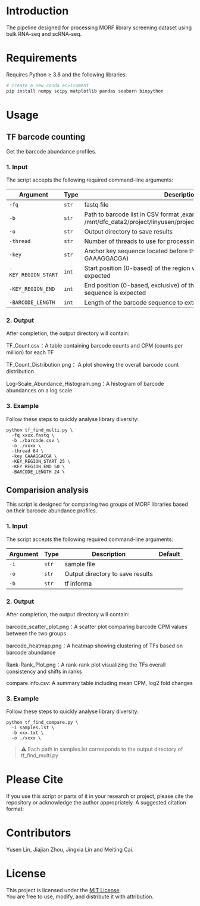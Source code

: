 # Introduction

The pipeline designed for processing MORF library screening dataset using bulk RNA-seq and scRNA-seq.

# Requirements

Requires Python ≥ 3.8 and the following libraries:
```bash
# create a new conda enviroment
pip install numpy scipy matplotlib pandas seaborn biopython
```

# Usage

## TF barcode counting

Get the barcode abundance profiles.

### 1. Input

The script accepts the following required command-line arguments:

| Argument            | Type     | Description                                                                                                  | Default    |
|---------------------|----------|--------------------------------------------------------------------------------------------------------------|------------|
| `-fq`               | `str`    | fastq file                                                                                                   |            |
| `-b`                | `str`    | Path to barcode list in CSV format ,example /mnt/dfc_data2/project/linyusen/project/81_MORF/data/barcode.csv | None       |
| `-o`                | `str`    | Output directory to save results                                                                             |            |
| `-thread`           | `str`    | Number of threads to use for processing                                                                      |            |
| `-key`              | `str`    | Anchor key sequence located before the barcode (e.g., GAAAGGACGA)                                            | GAAAGGACGA |
| `-KEY_REGION_START` | `int`    | Start position (0-based) of the region where the key sequence is expected                                    | 25         |
| `-KEY_REGION_END`   | `int`    | End position (0-based, exclusive) of the region where the key sequence is expected                           | 50         |
| `-BARCODE_LENGTH`   | `int`    | Length of the barcode sequence to extract following the key                                                  | 24         |

### 2. Output

After completion, the output directory will contain:

TF_Count.csv：A table containing barcode counts and CPM (counts per million) for each TF

TF_Count_Distribution.png：	A plot showing the overall barcode count distribution

Log-Scale_Abundance_Histogram.png：A histogram of barcode abundances on a log scale

### 3. Example

Follow these steps to quickly analyse library diversity:
```angular2html
python tf_find_multi.py \
  -fq xxxx.fastq \
  -b ./barcode.csv \
  -o ./xxxx \
  -thread 64 \
  -key GAAAGGACGA \
  -KEY_REGION_START 25 \
  -KEY_REGION_END 50 \
  -BARCODE_LENGTH 24 \
```

## Comparision analysis

This script is designed for comparing two groups of MORF libraries based on their barcode abundance profiles.

### 1. Input

The script accepts the following required command-line arguments:

| Argument            | Type     | Description                      | Default    |
|---------------------|----------|----------------------------------|------------|
| `-i`                | `str`    | sample file                      |            |
| `-o`                | `str`    | Output directory to save results |            |
| `-b`                | `str`    | tf informa                       |            |

### 2. Output

After completion, the output directory will contain:

barcode_scatter_plot.png：A scatter plot comparing barcode CPM values between the two groups

barcode_heatmap.png：A heatmap showing clustering of TFs based on barcode abundance

Rank-Rank_Plot.png：A rank-rank plot visualizing the TFs overall consistency and shifts in ranks

compare.info.csv: A summary table including mean CPM, log2 fold changes

### 3. Example

Follow these steps to quickly analyse library diversity:
```angular2html
python tf_find_compare.py \
  -i samples.lst \
  -b xxx.txt \
  -o ./xxxx \
```
> ⚠️ Each path in samples.lst corresponds to the output directory of tf_find_multi.py


# Please Cite

If you use this script or parts of it in your research or project, please cite the repository or acknowledge the author appropriately. A suggested citation format:


# Contributors

Yusen Lin, Jiajian Zhou, Jingxia Lin and Meiting Cai.


# License

This project is licensed under the [MIT License](LICENSE.txt).  
You are free to use, modify, and distribute it with attribution.
